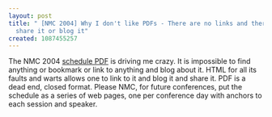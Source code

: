 ```yaml
---
layout: post
title: " [NMC 2004] Why I don't like PDFs - There are no links and therefore you can't
  share it or blog it"
created: 1087455257
---
```

The NMC 2004 <a href="http://www.nmc.net/pdf/NMC%20Conference%20Program.pdf">schedule PDF</a> is driving me crazy.  It is impossible to find anything or bookmark or link to anything and blog about it.  HTML for all its faults and warts allows one to link to it and blog it and share it.  PDF is a dead end, closed format. Please NMC, for future conferences, put the schedule as a series of web pages, one per conference day with anchors to each session and speaker.

